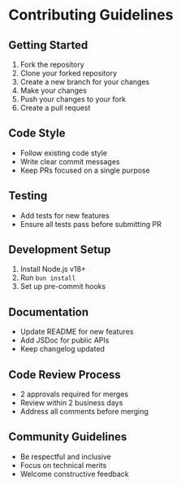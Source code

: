 # Contributing Guidelines

## Getting Started

1. Fork the repository
2. Clone your forked repository
3. Create a new branch for your changes
4. Make your changes
5. Push your changes to your fork
6. Create a pull request

## Code Style

- Follow existing code style
- Write clear commit messages
- Keep PRs focused on a single purpose

## Testing

- Add tests for new features
- Ensure all tests pass before submitting PR

## Development Setup

1. Install Node.js v18+
2. Run `bun install`
3. Set up pre-commit hooks

## Documentation

- Update README for new features
- Add JSDoc for public APIs
- Keep changelog updated

## Code Review Process

- 2 approvals required for merges
- Review within 2 business days
- Address all comments before merging

## Community Guidelines

- Be respectful and inclusive
- Focus on technical merits
- Welcome constructive feedback
